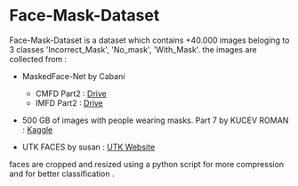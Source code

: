 # Face-Mask-Dataset

Face-Mask-Dataset is a dataset which contains +40.000 images beloging to 3 classes 'Incorrect_Mask', 'No_mask', 'With_Mask'.
the images are collected from : 

* MaskedFace-Net by Cabani 
  - CMFD Part2 : [Drive](https://drive.google.com/file/d/1XClQlP9_V6UmmnwTyzjF28vlrVHNSw2H/view?usp=sharing)
  - IMFD Part2 : [Drive](https://drive.google.com/file/d/1qvbcuTHSLBTxQd3wXNAUIYVXBBJCa2WF/view?usp=sharing)

* 500 GB of images with people wearing masks. Part 7 by KUCEV ROMAN : [Kaggle](https://www.kaggle.com/datasets/tapakah68/medical-masks-part7)

* UTK FACES by susan :  [UTK Website](https://susanqq.github.io/UTKFace/)

faces are cropped and resized using a python script for more compression and for better classification .
